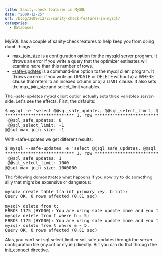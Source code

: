 ```yaml
---
title: Sanity-check features in MySQL
date: "2009-12-25"
url: /blog/2009/12/25/sanity-check-features-in-mysql/
categories:
  - Databases
---
```

MySQL has a couple of sanity-check features to help keep you from doing dumb things.

*   [max\_join\_size][1] is a configuration option for the mysqld server program. It throws an error if you write a query that the optimizer estimates will examine more than this number of rows.
*   [&#8211;safe-updates][2] is a command-line option to the mysql client program. It throws an error if you write an UPDATE or DELETE without a) a WHERE clause that refers to an indexed column or b) a LIMIT clause. It also sets the max\_join\_size and select_limit variables.

The &#8211;safe-updates mysql client option actually sets three variables server-side. Let's see the effects. First, the defaults:

<pre>
$ mysql -e 'select @@sql_safe_updates, @@sql_select_limit, @@sql_max_join_size\G'
*************************** 1. row ***************************
 @@sql_safe_updates: 0
 @@sql_select_limit: -1
@@sql_max_join_size: -1
</pre>

With &#8211;safe-updates we get different results:

<pre>
$ mysql --safe-updates -e 'select @@sql_safe_updates, @@sql_select_limit, @@sql_max_join_size\G'
*************************** 1. row ***************************
 @@sql_safe_updates: 1
 @@sql_select_limit: 1000
@@sql_max_join_size: 1000000
</pre>

The following demonstrates what happens if you now try to do something silly that might be expensive or dangerous:

<pre>
mysql> create table t(a int primary key, b int);
Query OK, 0 rows affected (0.01 sec)

mysql> delete from t;
ERROR 1175 (HY000): You are using safe update mode and you tried to update a table without a WHERE that uses a KEY column
mysql> delete from t where b = 5;
ERROR 1175 (HY000): You are using safe update mode and you tried to update a table without a WHERE that uses a KEY column
mysql> delete from t where a = 5;
Query OK, 0 rows affected (0.01 sec)
</pre>

Alas, you can't set sql\_select\_limit or sql\_safe\_updates through the server configuration file (my.cnf or my.ini) directly. But you can do that through the [init_connect][3] directive.

 [1]: http://dev.mysql.com/doc/refman/5.1/en/server-system-variables.html#sysvar_max_join_size
 [2]: http://mysql.openmirrors.org/doc/refman/5.1/en/safe-updates.html
 [3]: http://dev.mysql.com/doc/refman/5.1/en/server-system-variables.html#sysvar_init_connect
